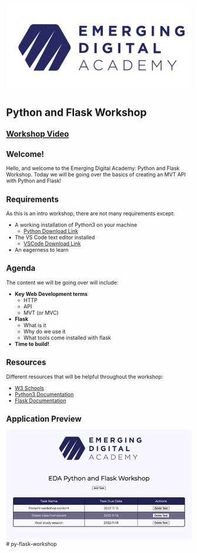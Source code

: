 ![Alt te](./static/eda-logo-purple.png)

# Python and Flask Workshop

## [Workshop Video](https://vimeo.com/771394146/cc7597882b)

## Welcome!

Hello, and welcome to the Emerging Digital Academy: Python and Flask Workshop. Today we will be going over the basics of creating an MVT API with Python and Flask!

## Requirements

As this is an intro workshop, there are not many requirements except:

- A working installation of Python3 on your machine
  - [Python Download Link](https://www.python.org/downloads/)
- The VS Code text editor installed
  - [VSCode Download Link](https://code.visualstudio.com/download)
- An eagerness to learn

## Agenda

The content we will be going over will include:

- **Key Web Development terms**
  - HTTP
  - API
  - MVT (or MVC)
- **Flask**
  - What is it
  - Why do we use it
  - What tools come installed with flask
- **Time to build!**

## Resources

Different resources that will be helpful throughout the workshop:

- [W3 Schools](https://www.w3schools.com/python/default.asp)
- [Python3 Documentation](https://docs.python.org/3/)
- [Flask Documentation](https://flask.palletsprojects.com/en/2.2.x/)

## Application Preview

<img src="./static/py-flask-ws-preview.png" alt="">
# py-flask-workshop

